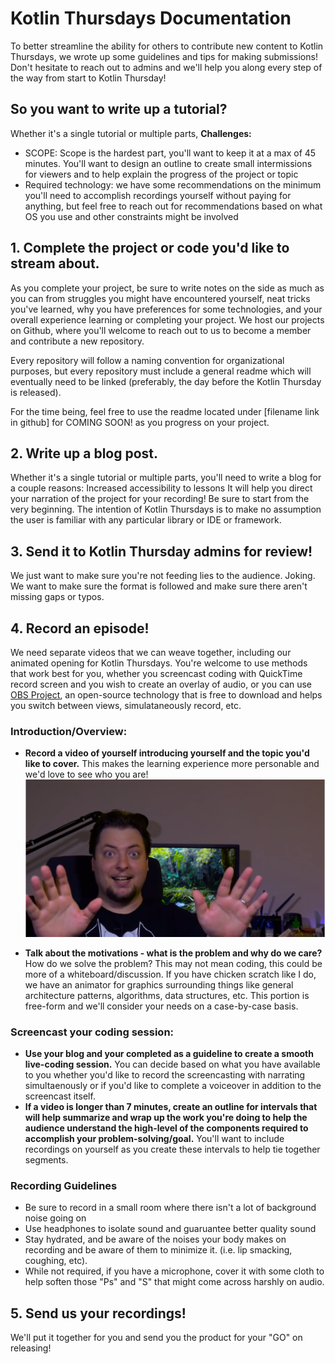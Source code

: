 # Kotlin Thursdays Documentation
To better streamline the ability for others to contribute new content to Kotlin Thursdays, we wrote up some guidelines and tips for making submissions! Don't hesitate to reach out to admins and we'll help you along every step of the way from start to Kotlin Thursday!

## So you want to write up a tutorial?
Whether it's a single tutorial or multiple parts,
**Challenges:**
 - SCOPE:  Scope is the hardest part, you'll want to keep it at a max of 45 minutes. You'll want to design an outline to create small intermissions for viewers and to help explain the progress of the project or topic
- Required technology: we have some recommendations on the minimum you'll need to accomplish recordings yourself without paying for anything, but feel free to reach out for recommendations based on what OS you use and other constraints might be involved

## 1. Complete the project or code you'd like to stream about.
As you complete your project, be sure to write notes on the side as much as you can from struggles you might have encountered yourself, neat tricks you've learned, why you have preferences for some technologies, and your overall experience learning or completing your project.  We host our projects on Github, where you'll welcome to reach out to us to become a member and contribute a new repository.

Every repository will follow a naming convention for organizational purposes, but every repository must include a general readme which will eventually need to be linked (preferably, the day before the Kotlin Thursday is released).

For the time being, feel free to use the readme located under [filename link in github] for COMING SOON! as you progress on your project.

## 2. Write up a blog post.
Whether it's a single tutorial or multiple parts, you'll need to write a blog for a couple reasons:
Increased accessibility to lessons
It will help you direct your narration of the project for your recording!
Be sure to start from the very beginning.  The intention of Kotlin Thursdays is to make no assumption the user is familiar with any particular library or IDE or framework.

## 3. Send it to Kotlin Thursday admins for review!
We just want to make sure you're not feeding lies to the audience.  Joking.  We want to make sure the format is followed and make sure there aren't missing gaps or typos.

## 4. Record an episode!
We need separate videos that we can weave together, including our animated opening for Kotlin Thursdays.  You're welcome to use methods that work best for you, whether you screencast coding with QuickTime record screen and you wish to create an overlay of audio, or you can use [OBS Project](https://obsproject.com/), an open-source technology that is free to download and helps you switch between views, simulataneously record, etc. 

### Introduction/Overview:
 - **Record a video of yourself introducing yourself and the topic you'd like to cover.** This makes the learning experience more personable and we'd love to see who you are!
 ![alttext](https://github.com/Kotlin-Thursdays/KT-Documentation/blob/master/kotlin-thursday-intro.png)

 - **Talk about the motivations - what is the problem and why do we care?** How do we solve the problem?  This may not mean coding, this could be more of a whiteboard/discussion.  If you have chicken scratch like I do, we have an animator for graphics surrounding things like general architecture patterns, algorithms, data structures, etc. This portion is free-form and we'll consider your needs on a case-by-case basis.

### Screencast your coding session:
- **Use your blog and your completed as a guideline to create a smooth live-coding session.** You can decide based on what you have available to you whether you'd like to record the screencasting with narrating simultaenously or if you'd like to complete a voiceover in addition to the screencast itself.  
- **If a video is longer than 7 minutes, create an outline for intervals that will help summarize and wrap up the work you're doing to help the audience understand the high-level of the components required to accomplish your problem-solving/goal.**  You'll want to include recordings on yourself as you create these intervals to help tie together segments.

### Recording Guidelines
- Be sure to record in a small room where there isn't a lot of background noise going on
- Use headphones to isolate sound and guaruantee better quality sound
- Stay hydrated, and be aware of the noises your body makes on recording and be aware of them to minimize it. (i.e. lip smacking, coughing, etc). 
- While not required, if you have a microphone, cover it with some cloth to help soften those "Ps" and "S" that might come across harshly on audio.

## 5. Send us your recordings!
We'll put it together for you and send you the product for your "GO" on releasing!
